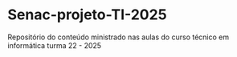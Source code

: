 # Senac-projeto-TI-2025
Repositório do conteúdo ministrado nas aulas do curso técnico em informática turma 22 - 2025
